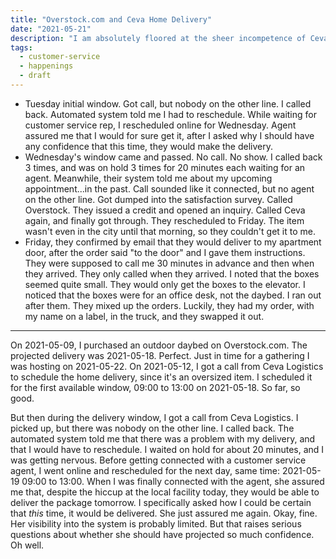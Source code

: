 ```yaml
---
title: "Overstock.com and Ceva Home Delivery"
date: "2021-05-21"
description: "I am absolutely floored at the sheer incompetence of Ceva Home Delivery."
tags:
  - customer-service
  - happenings
  - draft
---
```


* Tuesday initial window. Got call, but nobody on the other line. I called back. Automated system told me I had to reschedule. While waiting for customer service rep, I rescheduled online for Wednesday. Agent assured me that I would for sure get it, after I asked why I should have any confidence that this time, they would make the delivery.
* Wednesday's window came and passed. No call. No show. I called back 3 times, and was on hold 3 times for 20 minutes each waiting for an agent. Meanwhile, their system told me about my upcoming appointment...in the past. Call sounded like it connected, but no agent on the other line. Got dumped into the satisfaction survey. Called Overstock. They issued a credit and opened an inquiry. Called Ceva again, and finally got through. They rescheduled to Friday. The item wasn't even in the city until that morning, so they couldn't get it to me.
* Friday, they confirmed by email that they would deliver to my apartment door, after the order said "to the door" and I gave them instructions. They were supposed to call me 30 minutes in advance and then when they arrived. They only called when they arrived. I noted that the boxes seemed quite small. They would only get the boxes to the elevator. I noticed that the boxes were for an office desk, not the daybed. I ran out after them. They mixed up the orders. Luckily, they had my order, with my name on a label, in the truck, and they swapped it out.

----

On 2021-05-09, I purchased an outdoor daybed on Overstock.com. The projected delivery was 2021-05-18. Perfect. Just in time for a gathering I was hosting on 2021-05-22. On 2021-05-12, I got a call from Ceva Logistics to schedule the home delivery, since it's an oversized item. I scheduled it for the first available window, 09:00 to 13:00 on 2021-05-18. So far, so good.

But then during the delivery window, I got a call from Ceva Logistics. I picked up, but there was nobody on the other line. I called back. The automated system told me that there was a problem with my delivery, and that I would have to reschedule. I waited on hold for about 20 minutes, and I was getting nervous. Before getting connected with a customer service agent, I went online and rescheduled for the next day, same time: 2021-05-19 09:00 to 13:00. When I was finally connected with the agent, she assured me that, despite the hiccup at the local facility today, they would be able to deliver the package tomorrow. I specifically asked how I could be certain that _this_ time, it would be delivered. She just assured me again. Okay, fine. Her visibility into the system is probably limited. But that raises serious questions about whether she should have projected so much confidence. Oh well.
